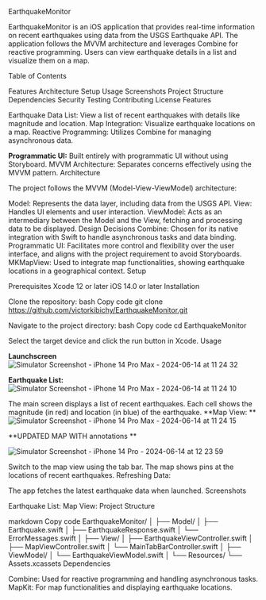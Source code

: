 EarthquakeMonitor

EarthquakeMonitor is an iOS application that provides real-time information on recent earthquakes using data from the USGS Earthquake API. The application follows the MVVM architecture and leverages Combine for reactive programming. Users can view earthquake details in a list and visualize them on a map.

Table of Contents

Features
Architecture
Setup
Usage
Screenshots
Project Structure
Dependencies
Security
Testing
Contributing
License
Features

Earthquake Data List: View a list of recent earthquakes with details like magnitude and location.
Map Integration: Visualize earthquake locations on a map.
Reactive Programming: Utilizes Combine for managing asynchronous data.


**Programmatic UI:** Built entirely with programmatic UI without using Storyboard.
MVVM Architecture: Separates concerns effectively using the MVVM pattern.
Architecture

The project follows the MVVM (Model-View-ViewModel) architecture:

Model: Represents the data layer, including data from the USGS API.
View: Handles UI elements and user interaction.
ViewModel: Acts as an intermediary between the Model and the View, fetching and processing data to be displayed.
Design Decisions
Combine: Chosen for its native integration with Swift to handle asynchronous tasks and data binding.
Programmatic UI: Facilitates more control and flexibility over the user interface, and aligns with the project requirement to avoid Storyboards.
MKMapView: Used to integrate map functionalities, showing earthquake locations in a geographical context.
Setup

Prerequisites
Xcode 12 or later
iOS 14.0 or later
Installation

Clone the repository:
bash
Copy code
git clone https://github.com/victorkibichy/EarthquakeMonitor.git

Navigate to the project directory:
bash
Copy code
cd EarthquakeMonitor

Select the target device and click the run button in Xcode.
Usage

**Launchscreen**
![Simulator Screenshot - iPhone 14 Pro Max - 2024-06-14 at 11 24 32](https://github.com/victorkibichy/EarthquakeMonitor/assets/155962239/e85f6f44-0b86-4ba5-bd7b-69f1a37e312e)


**Earthquake List:**
![Simulator Screenshot - iPhone 14 Pro Max - 2024-06-14 at 11 24 10](https://github.com/victorkibichy/EarthquakeMonitor/assets/155962239/25cc1475-6dcc-404d-b7e6-71a9473c24f4)



The main screen displays a list of recent earthquakes.
Each cell shows the magnitude (in red) and location (in blue) of the earthquake.
**Map View:
**
![Simulator Screenshot - iPhone 14 Pro Max - 2024-06-14 at 11 24 15](https://github.com/victorkibichy/EarthquakeMonitor/assets/155962239/dc48a760-faac-489b-85b8-7854e338c3f4)

**UPDATED MAP WITH annotations **

![Simulator Screenshot - iPhone 14 Pro - 2024-06-14 at 12 23 59](https://github.com/victorkibichy/EarthquakeMonitor/assets/155962239/046bc57c-767b-44c4-99e0-fc97a0cc5000)



Switch to the map view using the tab bar.
The map shows pins at the locations of recent earthquakes.
Refreshing Data:

The app fetches the latest earthquake data when launched.
Screenshots

Earthquake List:
Map View:
Project Structure

markdown
Copy code
EarthquakeMonitor/
│
├── Model/
│   ├── Earthquake.swift
│   ├── EarthquakeResponse.swift
│   └── ErrorMessages.swift
│
├── View/
│   ├── EarthquakeViewController.swift
│   ├── MapViewController.swift
│   └── MainTabBarController.swift
│
├── ViewModel/
│   └── EarthquakeViewModel.swift
│
└── Resources/
    └── Assets.xcassets
Dependencies

Combine: Used for reactive programming and handling asynchronous tasks.
MapKit: For map functionalities and displaying earthquake locations.





